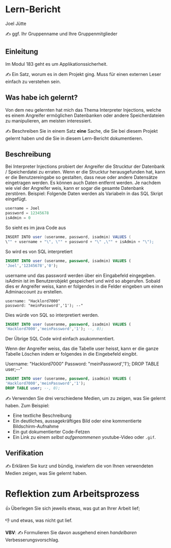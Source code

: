 # Lern-Bericht
Joel Jütte

✍️ ggf. Ihr Gruppenname und Ihre Gruppenmitglieder

## Einleitung
Im Modul 183 geht es um Applikationssicherheit.

✍️ Ein Satz, worum es in dem Projekt ging. Muss für einen externen Leser einfach zu verstehen sein.

## Was habe ich gelernt?
Von dem neu gelernten hat mich das Thema Interpreter Injections, welche es einem Angreifer ermöglichen Datenbanken oder andere Speicherdateien zu manipulieren, am meisten interessiert. 

✍️ Beschreiben Sie in einem Satz **eine** Sache, die Sie bei diesem Projekt gelernt haben und die Sie in diesem Lern-Bericht dokumentieren.

## Beschreibung
Bei Interpreter Injections probiert der Angreifer die Strucktur der Datenbank / Speicherdatei  zu erraten. Wenn er die Strucktur herausgefunden hat, kann er die Benutzereingabe so gestalten, dass neue oder andere Datensätze eingetragen werden. Es können auch Daten entfernt werden. Je nachdem wie viel der Angreifer weis, kann er sogar die gesamte Datenbank zerstören. 
Beispiel: Folgende Daten werden als Variabeln in das SQL Skript eingefügt.
```Java
username = Joel
password = 12345678
isAdmin = 0
```

So sieht es im java Code aus

```Java
INSERT INTO user (useranme, password, isadmin) VALUES (
\"" + username + "\", \"" + password + "\" ,\"" + isAdmin + "\");
```
So wird es von SQL interpretiert

```SQL
INSERT INTO user (useranme, password, isadmin) VALUES (
'Joel','12345678','0');
```

username und das password werden über ein Eingabefeld eingegeben. isAdmin ist im Benutzerobjekt gespeichert und wird so abgerufen. Sobald dies er Angreifer weiss, kann er folgendes in die Felder eingeben um einen Adminaccount zu erstellen. 

```
username: "Hacklord7000"
password: "meinPassword','1'); --"
```

Dies würde von SQL so interpretiert werden. 

```SQL
INSERT INTO user (useranme, password, isadmin) VALUES (
'Hacklord7000','meinPassword','1'); --, 0);
```
Der Übrige SQL Code wird einfach asukommentiert. 

Wenn der Angreifer weiss, das die Tabelle user heisst, kann er die ganze Tabelle Löschen indem er folgendes in die Eingebefeld eingibt. 

Username: "Hacklord7000"
Password: "meinPassword','1'); DROP TABLE user;--"

```SQL
INSERT INTO user (useranme, password, isadmin) VALUES (
'Hacklord7000','meinPassword','1');
DROP TABLE user; --, 0);
```

✍️ Verwenden Sie drei verschiedene Medien, um zu zeigen, was Sie gelernt haben. Zum Beispiel:

* Eine textliche Beschreibung
* Ein deutliches, aussagekräftiges Bild oder eine kommentierte Bildschirm-Aufnahme
* Ein gut dokumentierter Code-Fetzen
* Ein Link zu einem *selbst aufgenommenen* youtube-Video oder `.gif`.

## Verifikation

✍️ Erklären Sie kurz und bündig, inwiefern die von Ihnen verwendeten Medien zeigen, was Sie gelernt haben.

# Reflektion zum Arbeitsprozess

👍 Überlegen Sie sich jeweils etwas, was gut an Ihrer Arbeit lief; 

👎 und etwas, was nicht gut lief.

**VBV**: ✍️ Formulieren Sie davon ausgehend einen *handelbaren* Verbesserungsvorschlag.
